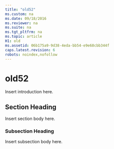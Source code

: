```yaml
---
title: "old52"
ms.custom: na
ms.date: 09/18/2016
ms.reviewer: na
ms.suite: na
ms.tgt_pltfrm: na
ms.topic: article
H1: old
ms.assetid: 06b175a9-9d38-4eda-bb54-e9e68cbb344f
caps.latest.revision: 6
robots: noindex,nofollow
---
```

# old52
Insert introduction here.  
  
## Section Heading  
 Insert section body here.  
  
### Subsection Heading  
 Insert subsection body here.